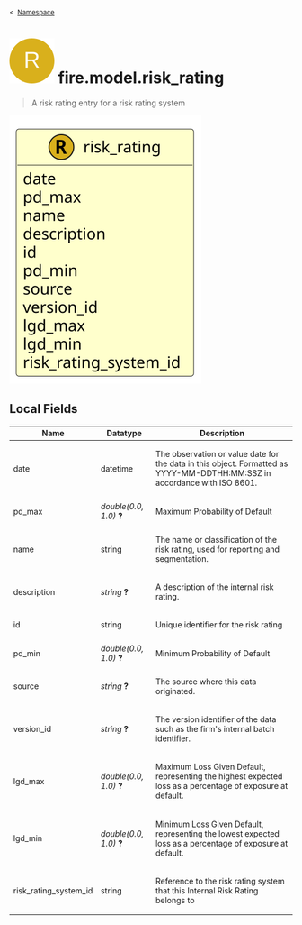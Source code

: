 <sub>&lt;&nbsp; [Namespace](index.md)</sub>
# <img src='images/recordType-lg.svg'/> fire.model.risk_rating
>  
>A risk rating entry for a risk rating system
> 
<img src='images/fire.model.risk_rating.svg'/>


## Local Fields

<table >
  <thead>
    <tr>
      <th>Name</th>
      <th>Datatype</th>
      <th>Description</th>
    </tr>
  </thead>
  <tbody>
    <tr>
        <td>date</td>
        <td>datetime</td>
        <td><p>The observation or value date for the data in this object. Formatted as YYYY-MM-DDTHH:MM:SSZ in accordance with ISO 8601.</p>
</td>
    </tr>
    <tr>
        <td>pd_max</td>
        <td><i>double(0.0, 1.0)</i> <b>?</b></td>
        <td><p>Maximum Probability of Default</p>
</td>
    </tr>
    <tr>
        <td>name</td>
        <td>string</td>
        <td><p>The name or classification of the risk rating, used for reporting and segmentation.</p>
</td>
    </tr>
    <tr>
        <td>description</td>
        <td><i>string</i> <b>?</b></td>
        <td><p>A description of the internal risk rating.</p>
</td>
    </tr>
    <tr>
        <td>id</td>
        <td>string</td>
        <td><p>Unique identifier for the risk rating</p>
</td>
    </tr>
    <tr>
        <td>pd_min</td>
        <td><i>double(0.0, 1.0)</i> <b>?</b></td>
        <td><p>Minimum Probability of Default</p>
</td>
    </tr>
    <tr>
        <td>source</td>
        <td><i>string</i> <b>?</b></td>
        <td><p>The source where this data originated.</p>
</td>
    </tr>
    <tr>
        <td>version_id</td>
        <td><i>string</i> <b>?</b></td>
        <td><p>The version identifier of the data such as the firm's internal batch identifier.</p>
</td>
    </tr>
    <tr>
        <td>lgd_max</td>
        <td><i>double(0.0, 1.0)</i> <b>?</b></td>
        <td><p>Maximum Loss Given Default, representing the highest expected loss as a percentage of exposure at default.</p>
</td>
    </tr>
    <tr>
        <td>lgd_min</td>
        <td><i>double(0.0, 1.0)</i> <b>?</b></td>
        <td><p>Minimum Loss Given Default, representing the lowest expected loss as a percentage of exposure at default.</p>
</td>
    </tr>
    <tr>
        <td>risk_rating_system_id</td>
        <td>string</td>
        <td><p>Reference to the risk rating system that this Internal Risk Rating belongs to</p>
</td>
    </tr>

  </tbody>
</table>
      
